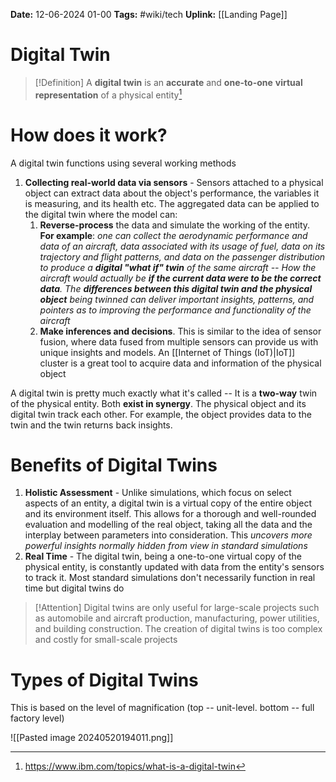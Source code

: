 **Date:** 12-06-2024 01-00
**Tags:** #wiki/tech
**Uplink:** [[Landing Page]]

# Digital Twin

>[!Definition]
>A **digital twin** is an **accurate** and **one-to-one** **virtual representation** of a physical entity[^1]
# How does it work?
A digital twin functions using several working methods
1. **Collecting real-world data via sensors** - Sensors attached to a physical object can extract data about the object's performance, the variables it is measuring, and its health etc. The aggregated data can be applied to the digital twin where the model can: 
	1. **Reverse-process** the data and simulate the working of the entity. **For example**: *one can collect the aerodynamic performance and data of an aircraft, data associated with its usage of fuel, data on its trajectory and flight patterns, and data on the passenger distribution to produce a **digital "what if" twin** of the same aircraft -- How the aircraft would actually be **if the current data were to be the correct data**. The **differences between this digital twin and the physical object** being twinned can deliver important insights, patterns, and pointers as to improving the performance and functionality of the aircraft*
	2. **Make inferences and decisions**. This is similar to the idea of sensor fusion, where data fused from multiple sensors can provide us with unique insights and models. 
	An [[Internet of Things (IoT)|IoT]] cluster is a great tool to acquire data and information of the physical object

A digital twin is pretty much exactly what it's called -- It is a **two-way** twin of the physical entity. Both **exist in synergy**. The physical object and its digital twin track each other. For example, the object provides data to the twin and the twin returns back insights. 

# Benefits of Digital Twins
1. **Holistic Assessment** - Unlike simulations, which focus on select aspects of an entity, a digital twin is a virtual copy of the entire object and its environment itself. This allows for a thorough and well-rounded evaluation and modelling of the real object, taking all the data and the interplay between parameters into consideration. This *uncovers more powerful insights normally hidden from view in standard simulations*
2. **Real Time** - The digital twin, being a one-to-one virtual copy of the physical entity, is constantly updated with data from the entity's sensors to track it. Most standard simulations don't necessarily function in real time but digital twins do

>[!Attention]
>Digital twins are only useful for large-scale projects such as automobile and aircraft production, manufacturing, power utilities, and building construction. The creation of digital twins is too complex and costly for small-scale projects


# Types of Digital Twins
This is based on the level of magnification (top -- unit-level. bottom -- full factory level)

![[Pasted image 20240520194011.png]]

[^1]: https://www.ibm.com/topics/what-is-a-digital-twin